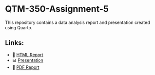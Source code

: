 # QTM-350-Assignment-5

This repository contains a data analysis report and presentation created using Quarto.

## Links:
- 📄 [HTML Report](Assignment5.html)
- 📊 [Presentation](presentation.html)
- 📜 [PDF Report](Assignment5.pdf)
